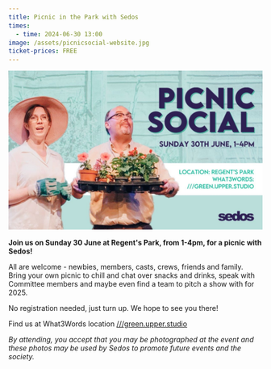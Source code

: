 ```yaml
---
title: Picnic in the Park with Sedos
times:
  - time: 2024-06-30 13:00
image: /assets/picnicsocial-website.jpg
ticket-prices: FREE
---
```

![](/assets/picnicsocial-newsletter.jpg)

**Join us on Sunday 30 June at Regent's Park, from 1-4pm, for a picnic with Sedos!** 

All are welcome - newbies, members, casts, crews, friends and family. Bring your own picnic to chill and chat over snacks and drinks, speak with Committee members and maybe even find a team to pitch a show with for 2025. 

No registration needed, just turn up. We hope to see you there! 

Find us at What3Words location [///green.upper.studio](https://what3words.com/green.upper.studio)

*By attending, you accept that you may be photographed at the event and these photos may be used by Sedos to promote future events and the society.*